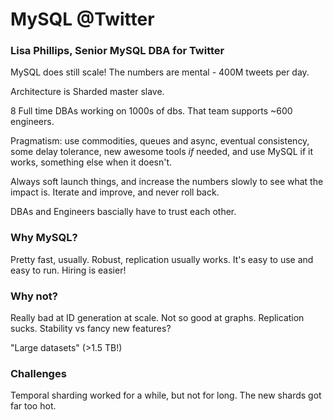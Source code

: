 # MySQL @Twitter

### Lisa Phillips, Senior MySQL DBA for Twitter

MySQL does still scale! The numbers are mental - 400M tweets per day.

Architecture is Sharded master slave.

8 Full time DBAs working on 1000s of dbs. That team supports ~600 engineers.

Pragmatism: use commodities, queues and async, eventual consistency, some delay tolerance, new awesome tools *if* needed, and use MySQL if it works, something else when it doesn't.

Always soft launch things, and increase the numbers slowly to see what the impact is. Iterate and improve, and never roll back.

DBAs and Engineers bascially have to trust each other.

### Why MySQL?

Pretty fast, usually. Robust, replication usually works. It's easy to use and easy to run. Hiring is easier!

### Why not?

Really bad at ID generation at scale. Not so good at graphs. Replication sucks. Stability vs fancy new features?

"Large datasets" (>1.5 TB!)

### Challenges

Temporal sharding worked for a while, but not for long. The new shards got far too hot.
